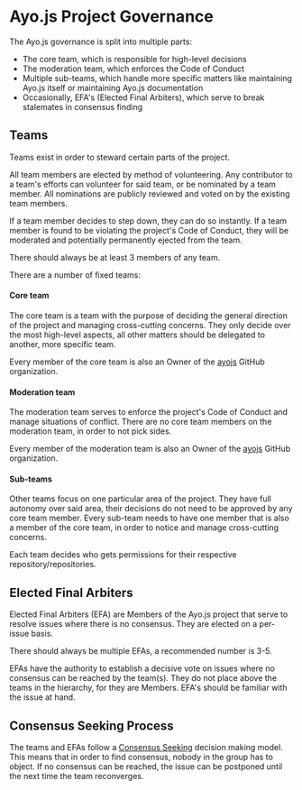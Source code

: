 # Ayo.js Project Governance

The Ayo.js governance is split into multiple parts:

* The core team, which is responsible for high-level decisions
* The moderation team, which enforces the Code of Conduct
* Multiple sub-teams, which handle more specific matters like maintaining Ayo.js
  itself or maintaining Ayo.js documentation
* Occasionally, EFA's (Elected Final Arbiters), which serve to break stalemates
  in consensus finding

## Teams

Teams exist in order to steward certain parts of the project.

All team members are elected by method of volunteering. Any contributor to a
team's efforts can volunteer for said team, or be nominated by a team member.
All nominations are publicly reviewed and voted on by the existing team members.

If a team member decides to step down, they can do so instantly. If a team
member is found to be violating the project's Code of Conduct, they will be
moderated and potentially permanently ejected from the team.

There should always be at least 3 members of any team.

There are a number of fixed teams:

#### Core team

The core team is a team with the purpose of deciding the general direction of
the project and managing cross-cutting concerns. They only decide over the most
high-level aspects, all other matters should be delegated to another, more
specific team.

Every member of the core team is also an Owner of the [ayojs]() GitHub
organization.

#### Moderation team

The moderation team serves to enforce the project's Code of Conduct and manage
situations of conflict. There are no core team members on the moderation team,
in order to not pick sides.

Every member of the moderation team is also an Owner of the [ayojs]() GitHub
organization.

#### Sub-teams

Other teams focus on one particular area of the project. They have full autonomy
over said area, their decisions do not need to be approved by any core team
member. Every sub-team needs to have one member that is also a member of the
core team, in order to notice and manage cross-cutting concerns.

Each team decides who gets permissions for their respective
repository/repositories.

## Elected Final Arbiters

Elected Final Arbiters (EFA) are Members of the Ayo.js project that serve to
resolve issues where there is no consensus. They are elected on a per-issue
basis.

There should always be multiple EFAs, a recommended number is 3-5.

EFAs have the authority to establish a decisive vote on issues where no
consensus can be reached by the team(s). They do not place
above the teams in the hierarchy, for they are Members. EFA's should be familiar
with the issue at hand.

## Consensus Seeking Process

The teams and EFAs follow a [Consensus Seeking][] decision making model. This
means that in order to find consensus, nobody in the group has to object. If
no consensus can be reached, the issue can be postponed until the next time
the team reconverges.

[ayojs]: https://github.com/ayojs
[Consensus Seeking]: http://en.wikipedia.org/wiki/Consensus-seeking_decision-making
